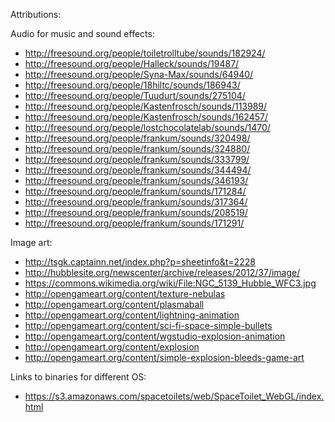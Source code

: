 Attributions:

Audio for music and sound effects:
- http://freesound.org/people/toiletrolltube/sounds/182924/
- http://freesound.org/people/Halleck/sounds/19487/
- http://freesound.org/people/Syna-Max/sounds/64940/
- http://freesound.org/people/18hiltc/sounds/186943/
- http://freesound.org/people/Tuudurt/sounds/275104/
- http://freesound.org/people/Kastenfrosch/sounds/113989/
- http://freesound.org/people/Kastenfrosch/sounds/162457/
- http://freesound.org/people/lostchocolatelab/sounds/1470/
- http://freesound.org/people/frankum/sounds/320498/
- http://freesound.org/people/frankum/sounds/324880/
- http://freesound.org/people/frankum/sounds/333799/
- http://freesound.org/people/frankum/sounds/344494/
- http://freesound.org/people/frankum/sounds/346193/
- http://freesound.org/people/frankum/sounds/171284/
- http://freesound.org/people/frankum/sounds/317364/
- http://freesound.org/people/frankum/sounds/208519/
- http://freesound.org/people/frankum/sounds/171291/

Image art:
- http://tsgk.captainn.net/index.php?p=sheetinfo&t=2228
- http://hubblesite.org/newscenter/archive/releases/2012/37/image/
- https://commons.wikimedia.org/wiki/File:NGC_5139_Hubble_WFC3.jpg
- http://opengameart.org/content/texture-nebulas
- http://opengameart.org/content/plasmaball
- http://opengameart.org/content/lightning-animation
- http://opengameart.org/content/sci-fi-space-simple-bullets
- http://opengameart.org/content/wgstudio-explosion-animation
- http://opengameart.org/content/explosion
- http://opengameart.org/content/simple-explosion-bleeds-game-art

Links to binaries for different OS:
- https://s3.amazonaws.com/spacetoilets/web/SpaceToilet_WebGL/index.html